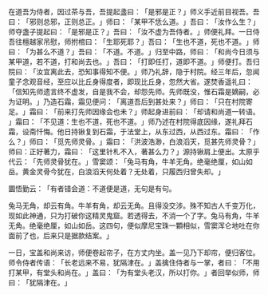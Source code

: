 在道吾为侍者，因过茶与吾，吾提起盞曰：​「是邪是正？​」师义手近前目视吾。吾曰：​「邪则总邪，正则总正。​」师曰：​「某甲不恁么道。​」吾曰：​「汝作么生？​」师夺盏子提起曰：​「是邪是正？​」吾曰：​「汝不虚为吾侍者。​」师便礼拜。一日侍吾往檀越家吊慰，师拊棺曰：​「生耶死耶？​」吾曰：​「生也不道，死也不道。​」师曰：​「为甚么不道？​」吾曰：​「不道。不道。​」归至中路，师曰：​「和尚今日须与某甲道，若不道，打和尚去也。​」吾曰：​「打即任打，道即不道。​」师便打。吾归院曰：​「汝宜离此去，恐知事得知不便。​」师乃礼辞，隐于村院。经三年后，忽闻童子念观音经，至应以比丘身得度者，即现比丘身，忽然大省。遂焚香遥礼曰：​「信知先师遗言终不虚发，自是我不会，却怨先师。先师既没，惟石霜是嫡嗣，必为证明。​」乃造石霜，霜见便问：​「离道吾后到甚处来？​」师曰：​「只在村院寄足。​」霜曰：​「前来打先师因缘会也未？​」师起身进前曰：​「却请和尚道一转语。​」霜曰：​「不见道：生也不道，死也不道。​」师乃述在村院得底因缘，遂礼拜石霜，设斋忏悔。他日持锹复到石霜，于法堂上，从东过西，从西过东。霜曰：​「作么？​」师曰：​「觅先师灵骨。​」霜曰：​「洪波浩渺，白浪滔天，觅甚先师灵骨？​」师曰：正好著力，霜曰：​「这里针札不入，著甚么力？​」源持锹肩上便出。太原乎代云：​「先师灵骨犹在。​」雪窦颂：​「兔马有角，牛羊无角。绝毫绝厘，如山如岳。黄金灵骨今犹在，白浪滔天何处着？无处着，只履西归曾失却。​」

圜悟勤云：​「有者错会道：不道便是道，无句是有句。

兔马无角，却云有角。牛羊有角，却云无角。且得没交涉。殊不知古人千变万化，现如此神通，只为打破你这精灵鬼窟。若透得去，不消一个了字。兔马有角，牛羊无角。绝毫绝厘，如山如岳。这四句，便似摩尼宝珠一顆相似，雪窦浑仑地吐在你面前了也，后来只是据款结案。​」

一日，宝盖和尚来访，师便卷起帘子，在方丈内坐。盖一见乃下却帘，便归客位。师令侍者传语：​「长老远来不易，犹隔津在。​」盖擒住侍者与一掌，者曰：​「不用打某甲，有堂头和尚在。​」盖曰：​「为有堂头老汉，所以打你。​」者回举似师，师曰：​「犹隔津在。​」